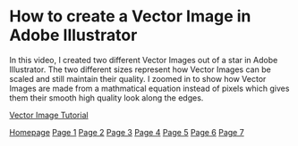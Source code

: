 # How to create a Vector Image in Adobe Illustrator 

In this video, I created two different Vector Images out of a star in Adobe Illustrator. The two different sizes represent how Vector Images can be scaled and still maintain their quality. I zoomed in to show how Vector Images are made from a mathmatical equation instead of pixels which gives them their smooth high quality look along the edges. 

[Vector Image Tutorial](https://vimeo.com/654331911)

[Homepage](README.md) [Page 1](page1.md) [Page 2](page2.md) [Page 3](page3.md) [Page 4](page4.md) [Page 5](page5.md) [Page 6](page6.md) [Page 7](page7.md)



